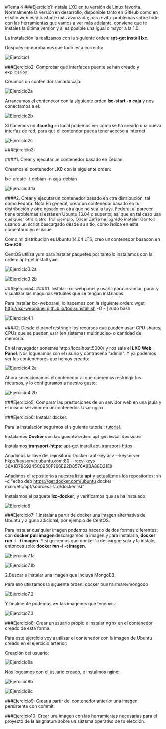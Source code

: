 #Tema 4
###Ejercicio1: Instala LXC en tu versión de Linux favorita. Normalmente la versión en desarrollo, disponible tanto en GitHub como en el sitio web está bastante más avanzada; para evitar problemas sobre todo con las herramientas que vamos a ver más adelante, conviene que te instales la última versión y si es posible una igual o mayor a la 1.0.

La instalación la realizamos con la siguiente orden: **apt-get install lxc**.

Después comprobamos que todo esta correcto:

![Ejercicio1](https://www.dropbox.com/s/pmctryq58q8hkpi/Ejercicio1.png?dl=1)

###Ejercicio2: Comprobar qué interfaces puente se han creado y explicarlos.

Creamos un contenidor llamado caja:

![Ejercicio2a](https://www.dropbox.com/s/5uyz25m6az0h7l4/Ejercicio2a.png?dl=1)

Arrancamos el contenedor con la siguiente orden **lxc-start -n caja** y nos conectamos a el:

![Ejercicio2b](https://www.dropbox.com/s/wjan8bm5jc2iiq3/Ejercicio2b.png?dl=1)

Si hacemos un **ifconfig** en local podemos ver como se ha creado una nueva interfaz de red, para que el contendor pueda tener acceso a internet.

![Ejercicio2c](https://www.dropbox.com/s/wpe1dm484sshwhb/Ejercicio2c.png?dl=1)

###Ejercicio3: 

####1. Crear y ejecutar un contenedor basado en Debian.

Creamos el contenedor **LXC** con la siguiente orden:

lxc-create -t debian -n caja-debian

![Ejercicio3.1a](https://www.dropbox.com/s/5det6lxdh26iuzh/Ejercicio3.1a.png?dl=1)

####2. Crear y ejecutar un contenedor basado en otra distribución, tal como Fedora. Nota En general, crear un contenedor basado en tu distribución y otro basado en otra que no sea la tuya. Fedora, al parecer, tiene problemas si estás en Ubuntu 13.04 o superior, así que en tal caso usa cualquier otra distro. Por ejemplo, Óscar Zafra ha logrado instalar Gentoo usando un script descargado desde su sitio, como indica en este comentario en el issue.

Como mi distribución es Ubuntu 14.04 LTS, creo un contenedor basacon en **CentOS**:

CentOS utiliza yum para instalar paquetes por tanto lo instalamos con la orden: apt-get install yum

![Ejercicio3.2a](https://www.dropbox.com/s/aqmyzsoqcdgh483/Ejercicio3.2a.png?dl=1)

![Ejercicio3.2b](https://www.dropbox.com/s/uvdqppvn0twgtec/Ejercicio3.2b.png?dl=1)


###Ejercicio4:
####1. Instalar lxc-webpanel y usarlo para arrancar, parar y visualizar las máquinas virtuales que se tengan instaladas.

Para instalar lxc-webpanel, lo hacemos con la siguiente orden: wget http://lxc-webpanel.github.io/tools/install.sh -O - | sudo bash

![Ejercicio4.1](https://www.dropbox.com/s/krzwemdzok3vizx/Ejercicio4.1.png?dl=1)

####2. Desde el panel restringir los recursos que pueden usar: CPU shares, CPUs que se pueden usar (en sistemas multinúcleo) o cantidad de memoria.

En el navegador ponemos http://localhost:5000/ y nos sale el **LXC Web Panel**. Nos logueamos con el usurio y contraseña "admin". Y ya podemos ver
los contenedores que hemos creado:

![Ejercicio4.2a](https://www.dropbox.com/s/rzir55r5rgylgt4/Ejercicio4.2a.png?dl=1)

Ahora seleccionamos el contenedor al que queremos restringir los recursos, y lo configuramos a nuestro gusto:

![Ejercicio4.2b](https://www.dropbox.com/s/vylgfgo3y88n80x/Ejercicio4.2b.png?dl=1)


###Ejercicio5: Comparar las prestaciones de un servidor web en una jaula y el mismo servidor en un contenedor. Usar nginx.




###Ejercicio6: Instalar docker.

Para la instalación seguimos el siguiente tutorial: [tutorial](http://docs.docker.com/engine/installation/ubuntulinux/).

Instalamos **Docker** con la siguiente orden: apt-get install docker.io

Instalamos **transport-https**: apt-get install apt-transport-https

Añadimos la llave del repositorio Docker: apt-key adv --keyserver hkp://keyserver.ubuntu.com:80 --recv-keys 36A1D7869245C8950F966E92D8576A8BA88D21E9

Añadimos el repositorio a nuestra lista **apt** y actualizmos los repositorios: sh -c "echo deb https://get.docker.com/ubuntu docker main\/etc/apt/sources.list.d/docker.list"

Instalamos el paquete **lxc-docker**, y verificamos que se ha instalado:

![Ejercicio6](https://www.dropbox.com/s/pl3ndjmszh60sm6/Ejercicio6.png?dl=1) 


###Ejercicio7:
1.Instalar a partir de docker una imagen alternativa de Ubuntu y alguna adicional, por ejemplo de CentOS.

Para instalar cualquier imagen podemos hacerlo de dos formas diferentes: con **docker pull imagen** descargamos la imagen y para instalarla, **docker run -i -t imagen**. Y si queremos que docker la descargue sola y la instale, entonces solo: **docker run -i -t imagen**.  

![Ejercicio7.1a](https://www.dropbox.com/s/ehfslhhlfauwzco/Ejercicio7.1a.png?dl=1)

![Ejercicio7.1b](https://www.dropbox.com/s/q1s9wekoovi88lw/Ejercicio7.1b.png?dl=1)

2.Buscar e instalar una imagen que incluya MongoDB.

Para ello utilizamos la siguiente orden: docker pull hairmare/mongodb
 
![Ejercicio7.2](https://www.dropbox.com/s/jrresrkh5nnsxa3/Ejercicio7.2.png?dl=1)

Y finalmente podemos ver las imagenes que tenemos:

![Ejercicio7.3](https://www.dropbox.com/s/b6wj7dyo0gxinub/Ejercicio7.3.png?dl=1)


###Ejercicio8: Crear un usuario propio e instalar nginx en el contenedor creado de esta forma.

Para este ejercicio voy a utilizar el contenedor con la imagen de Ubuntu creado en el ejercicio anterior:

Creación del usuario:
    
![Ejercicio8a](https://www.dropbox.com/s/qxmoblw8eptizm7/Ejercicio8a.png?dl=1)

Nos logeamos con el usuario creado, e instalmos nginx:

![Ejercicio8b](https://www.dropbox.com/s/2rm8obndnib2tpa/Ejercicio8b.png?dl=1)

![Ejercicio8c](https://www.dropbox.com/s/tjsukbrdebu3np5/Ejercicio8c.png?dl=1)

###Ejercicio9: Crear a partir del contenedor anterior una imagen persistente con commit. 


###Ejercicio10: Crear una imagen con las herramientas necesarias para el proyecto de la asignatura sobre un sistema operativo de tu elección. 




